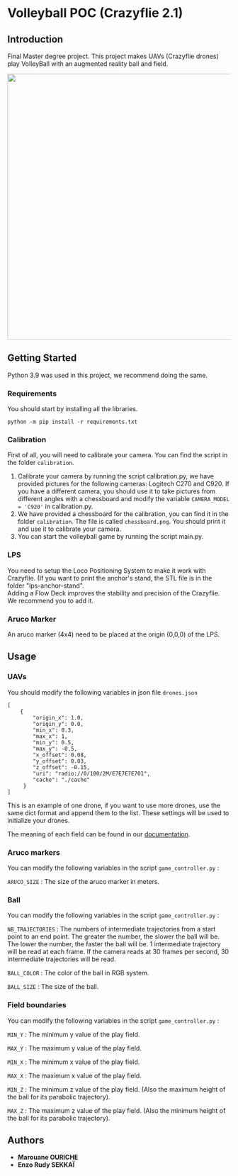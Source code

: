 # Volleyball POC (Crazyflie 2.1)

## Introduction

Final Master degree project. This project makes UAVs (Crazyflie drones) play VolleyBall with an augmented reality ball and field.
<p align="center">
<img src="https://github.com/EnzoRudySEKKAI/PFECam/blob/main/gif/2drone_ex00002054_AdobeExpress.gif" width="600">
</p>

## Getting Started

Python 3.9 was used in this project, we recommend doing the same.

### Requirements
You should start by installing all the libraries.

```
python -m pip install -r requirements.txt
```

### Calibration

First of all, you will need to calibrate your camera. You can find the script in the folder ```calibration```.

1. Calibrate your camera by running the script calibration.py, we have provided pictures for the following cameras: Logitech C270 and C920. If you have a different camera, you should use it to take pictures from different angles with a chessboard and modify the variable ```CAMERA_MODEL = 'C920'``` in calibration.py.
2. We have provided a chessboard for the calibration, you can find it in the folder ```calibration```. The file is called ```chessboard.png```. You should print it and use it to calibrate your camera.
3. You can start the volleyball game by running the script main.py.

### LPS

You need to setup the Loco Positioning System to make it work with Crazyflie. (If you want to print the anchor's stand, the STL file is in the folder "lps-anchor-stand". \
Adding a Flow Deck improves the stability and precision of the Crazyflie. We recommend you to add it.

### Aruco Marker

An aruco marker (4x4) need to be placed at the origin (0,0,0) of the LPS.

## Usage

### UAVs
You should modify the following variables in json file ```drones.json```
```
[
    {
        "origin_x": 1.0,
        "origin_y": 0.0,
        "min_x": 0.3,
        "max_x": 1,
        "min_y": 0.5,
        "max_y": -0.5,
        "x_offset": 0.08,
        "y_offset": 0.03,
        "z_offset": -0.15,
        "uri": "radio://0/100/2M/E7E7E7E701",
        "cache": "./cache"
     }
]
```

This is an example of one drone, if you want to use more drones, use the same dict format and append them to the list.
These settings will be used to initialize your drones.

The meaning of each field can be found in our [documentation](https://link-url-here.org).

### Aruco markers

You can modify the following variables in the script ```game_controller.py``` :

```ARUCO_SIZE``` : The size of the aruco marker in meters.

### Ball
You can modify the following variables in the script ```game_controller.py``` :

```NB_TRAJECTORIES``` : The numbers of intermediate trajectories from a start point to an end point. 
The greater the number, the slower the ball will be. The lower the number, the faster the ball will be.
1 intermediate trajectory will be read at each frame. If the camera reads at 30 frames per second, 
30 intermediate trajectories will be read.

```BALL_COLOR``` : The color of the ball in RGB system.

```BALL_SIZE``` : The size of the ball.

### Field boundaries
You can modify the following variables in the script ```game_controller.py``` :

```MIN_Y``` : The minimum y value of the play field.

```MAX_Y``` : The maximum y value of the play field.

```MIN_X``` : The minimum x value of the play field.

```MAX_X``` : The maximum x value of the play field.

```MIN_Z``` : The minimum z value of the play field. (Also the maximum height of the ball for its parabolic trajectory).

```MAX_Z``` : The maximum z value of the play field. (Also the minimum height of the ball for its parabolic trajectory).

## Authors

* **Marouane OURICHE**
* **Enzo Rudy SEKKAÏ**
